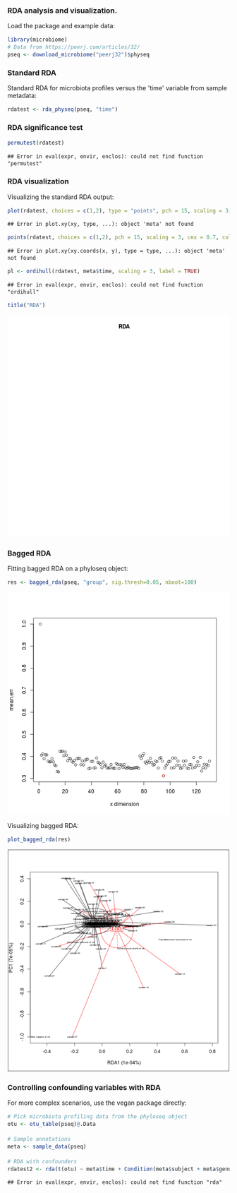 ### RDA analysis and visualization. 

Load the package and example data:


```r
library(microbiome)
# Data from https://peerj.com/articles/32/
pseq <- download_microbiome("peerj32")$physeq
```

### Standard RDA 

Standard RDA for microbiota profiles versus the 'time' variable from 
sample metadata:


```r
rdatest <- rda_physeq(pseq, "time")
```

### RDA significance test


```r
permutest(rdatest) 
```

```
## Error in eval(expr, envir, enclos): could not find function "permutest"
```

### RDA visualization

Visualizing the standard RDA output:


```r
plot(rdatest, choices = c(1,2), type = "points", pch = 15, scaling = 3, cex = 0.7, col = meta$time)
```

```
## Error in plot.xy(xy, type, ...): object 'meta' not found
```

```r
points(rdatest, choices = c(1,2), pch = 15, scaling = 3, cex = 0.7, col = meta$time)
```

```
## Error in plot.xy(xy.coords(x, y), type = type, ...): object 'meta' not found
```

```r
pl <- ordihull(rdatest, meta$time, scaling = 3, label = TRUE)
```

```
## Error in eval(expr, envir, enclos): could not find function "ordihull"
```

```r
title("RDA")
```

![plot of chunk rda4](figure/rda4-1.png) 

### Bagged RDA

Fitting bagged RDA on a phyloseq object:


```r
res <- bagged_rda(pseq, "group", sig.thresh=0.05, nboot=100)
```

![plot of chunk rda5](figure/rda5-1.png) 

Visualizing bagged RDA:


```r
plot_bagged_rda(res)
```

![plot of chunk rda6](figure/rda6-1.png) 


### Controlling confounding variables with RDA

For more complex scenarios, use the vegan package directly:


```r
# Pick microbiota profiling data from the phyloseq object
otu <- otu_table(pseq)@.Data

# Sample annotations
meta <- sample_data(pseq)

# RDA with confounders
rdatest2 <- rda(t(otu) ~ meta$time + Condition(meta$subject + meta$gender))
```

```
## Error in eval(expr, envir, enclos): could not find function "rda"
```



